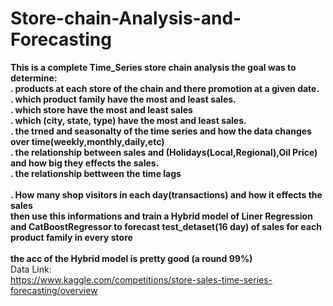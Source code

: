 # Store-chain-Analysis-and-Forecasting
**This is a complete Time_Series store chain analysis the goal was to determine:
<br/>
. products at each store of the chain and there promotion at a given date.
<br/>
. which product family have the most and least sales.
<br/>
. which store have the most and least sales
<br/>
. which (city, state, type) have the most and least sales. 
<br/>
. the trned and seasonalty of the time series and how the data changes over time(weekly,monthly,daily,etc)
<br/>
. the relationship between sales and (Holidays(Local,Regional),Oil Price) and how big they effects the sales.
<br/>
. the relationship bettween the time lags  
<br/>
. How many shop visitors in each day(transactions) and how it effects the sales 
<br/>
then use this informations and train a Hybrid model of Liner Regression and CatBoostRegressor to forecast test_detaset(16 day) of sales for each product family in every store**
<br/>
<br/>
**the acc of the Hybrid model is pretty good (a round 99%)**
<br/>
Data Link: 
<br/>
https://www.kaggle.com/competitions/store-sales-time-series-forecasting/overview
